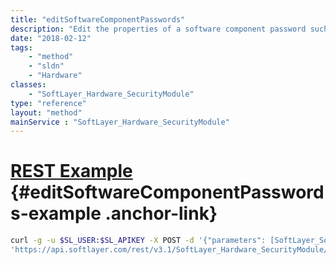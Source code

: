 ```yaml
---
title: "editSoftwareComponentPasswords"
description: "Edit the properties of a software component password such as the username, password, and notes. "
date: "2018-02-12"
tags:
    - "method"
    - "sldn"
    - "Hardware"
classes:
    - "SoftLayer_Hardware_SecurityModule"
type: "reference"
layout: "method"
mainService : "SoftLayer_Hardware_SecurityModule"
---
```


# [REST Example](#editSoftwareComponentPasswords-example) <a href="/article/rest/"><i class="fas fa-question"></i></a> {#editSoftwareComponentPasswords-example .anchor-link} 
```bash
curl -g -u $SL_USER:$SL_APIKEY -X POST -d '{"parameters": [SoftLayer_Software_Component_Password]}' \
'https://api.softlayer.com/rest/v3.1/SoftLayer_Hardware_SecurityModule/{SoftLayer_Hardware_SecurityModuleID}/editSoftwareComponentPasswords'
```
